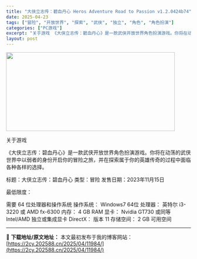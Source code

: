 ```yaml
---
title: "大侠立志传：碧血丹心 Heros Adventure Road to Passion v1.2.0424b74"
date: 2025-04-23
tags: ["冒险", "开放世界", "探索", "武侠", "独立", "角色", "角色扮演"]
categories: ["PC游戏"]
excerpt: "关于游戏 《大侠立志传：碧血丹心》是一款武侠开放世界角色扮演游戏。你将在动荡的武侠世界中以弱者的身份开启你的冒险之旅，并在探索属于你的英雄传奇的过程中面临各种各样的选择。 标题：大侠立志传：碧血丹心 类型：冒险 发售日期：2023年11月15日 最低限度： 需要 64 位处理器和操作系统 操作系统：&hellip;"
layout: post
---
```


<img class="aligncenter size-full wp-image-11978" src="https://2cy.202588.cn/wp-content/uploads/2025/04/2025042312200852.webp" alt="" width="460" height="215" />

关于游戏

《大侠立志传：碧血丹心》是一款武侠开放世界角色扮演游戏。你将在动荡的武侠世界中以弱者的身份开启你的冒险之旅，并在探索属于你的英雄传奇的过程中面临各种各样的选择。

标题：大侠立志传：碧血丹心
类型：冒险
发售日期：2023年11月15日

最低限度：

需要 64 位处理器和操作系统
操作系统： Windows7 64位
处理器： 英特尔 i3-3220 或 AMD fx-6300
内存： 4 GB RAM
显卡： Nvidia GT730 或同等 Intel/AMD 独立或集成显卡
DirectX： 版本 11
存储空间： 2 GB 可用空间

---
📖 **下载地址/原文地址：** 本文最初发布于我的博客网站：[https://2cy.202588.cn/2025/04/11984/](https://2cy.202588.cn/2025/04/11984/)

